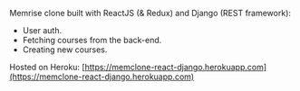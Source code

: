 Memrise clone built with ReactJS (& Redux) and Django (REST framework):
- User auth.
- Fetching courses from the back-end.
- Creating new courses.

Hosted on Heroku: [https://memclone-react-django.herokuapp.com](https://memclone-react-django.herokuapp.com)
